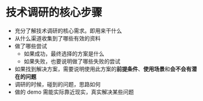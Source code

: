 # 技术调研的核心步骤

- 充分了解技术调研的核心需求。即用来干什么
- 从什么渠道收集到了哪些有效的资料
- 做了哪些尝试
  - 如果成功，最终选择的方案是什么
  - 如果失败，也要说明做了哪些失败的尝试
- 如果找到解决方案，需要说明使用此方案的**前提条件**、**使用场景**和**会不会有潜在的问题**
- 调研的时候，碰到的问题，思路如何
- 做的 demo 需能实际靠近现实，真实解决某些问题
